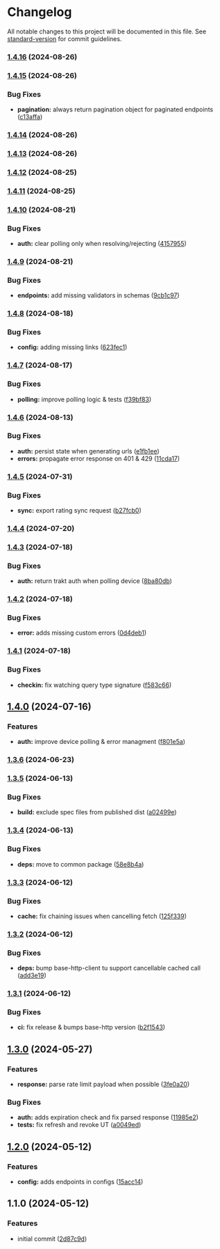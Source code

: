 # Changelog

All notable changes to this project will be documented in this file. See [standard-version](https://github.com/conventional-changelog/standard-version) for commit guidelines.

### [1.4.16](https://github.com/dvcol/trakt-http-client/compare/v1.4.15...v1.4.16) (2024-08-26)

### [1.4.15](https://github.com/dvcol/trakt-http-client/compare/v1.4.14...v1.4.15) (2024-08-26)


### Bug Fixes

* **pagination:** always return pagination object for paginated endpoints ([c13affa](https://github.com/dvcol/trakt-http-client/commit/c13affa9be484bfdd383a5671c774982d387ae80))

### [1.4.14](https://github.com/dvcol/trakt-http-client/compare/v1.4.13...v1.4.14) (2024-08-26)

### [1.4.13](https://github.com/dvcol/trakt-http-client/compare/v1.4.12...v1.4.13) (2024-08-26)

### [1.4.12](https://github.com/dvcol/trakt-http-client/compare/v1.4.11...v1.4.12) (2024-08-25)

### [1.4.11](https://github.com/dvcol/trakt-http-client/compare/v1.4.10...v1.4.11) (2024-08-25)

### [1.4.10](https://github.com/dvcol/trakt-http-client/compare/v1.4.9...v1.4.10) (2024-08-21)


### Bug Fixes

* **auth:** clear polling only when resolving/rejecting ([4157955](https://github.com/dvcol/trakt-http-client/commit/4157955fe9c702d5010891224be97d4cc8f642ce))

### [1.4.9](https://github.com/dvcol/trakt-http-client/compare/v1.4.8...v1.4.9) (2024-08-21)


### Bug Fixes

* **endpoints:** add missing validators in schemas ([9cb1c97](https://github.com/dvcol/trakt-http-client/commit/9cb1c97bc8cfc1b8e3c7300bd5c57aecefa4056a))

### [1.4.8](https://github.com/dvcol/trakt-http-client/compare/v1.4.7...v1.4.8) (2024-08-18)


### Bug Fixes

* **config:** adding missing links ([623fec1](https://github.com/dvcol/trakt-http-client/commit/623fec171ee337e564cb26df33d06af0c753aa37))

### [1.4.7](https://github.com/dvcol/trakt-http-client/compare/v1.4.6...v1.4.7) (2024-08-17)


### Bug Fixes

* **polling:** improve polling logic & tests ([f39bf83](https://github.com/dvcol/trakt-http-client/commit/f39bf83d5282898a45c375f7d17babf58cf929d4))

### [1.4.6](https://github.com/dvcol/trakt-http-client/compare/v1.4.5...v1.4.6) (2024-08-13)


### Bug Fixes

* **auth:** persist state when generating urls ([e1fb1ee](https://github.com/dvcol/trakt-http-client/commit/e1fb1eea04d1fec783792d094f57c79a6a1346d1))
* **errors:** propagate error response on 401 & 429 ([11cda17](https://github.com/dvcol/trakt-http-client/commit/11cda17330493452ad8f8290adff0c5e998a0315))

### [1.4.5](https://github.com/dvcol/trakt-http-client/compare/v1.4.4...v1.4.5) (2024-07-31)


### Bug Fixes

* **sync:** export rating sync request ([b27fcb0](https://github.com/dvcol/trakt-http-client/commit/b27fcb04bff0bbf2540ceec7d8201545cfa2a81b))

### [1.4.4](https://github.com/dvcol/trakt-http-client/compare/v1.4.3...v1.4.4) (2024-07-20)

### [1.4.3](https://github.com/dvcol/trakt-http-client/compare/v1.4.2...v1.4.3) (2024-07-18)


### Bug Fixes

* **auth:** return trakt auth when polling device ([8ba80db](https://github.com/dvcol/trakt-http-client/commit/8ba80dbc9a8cd9af04369dc58f416f85081c632a))

### [1.4.2](https://github.com/dvcol/trakt-http-client/compare/v1.4.1...v1.4.2) (2024-07-18)


### Bug Fixes

* **error:** adds missing custom errors ([0d4deb1](https://github.com/dvcol/trakt-http-client/commit/0d4deb13d511729f7b1ce0ae419839f684dfd563))

### [1.4.1](https://github.com/dvcol/trakt-http-client/compare/v1.4.0...v1.4.1) (2024-07-18)


### Bug Fixes

* **checkin:** fix watching query type signature ([f583c66](https://github.com/dvcol/trakt-http-client/commit/f583c66f488ee68981aa788b30aea662b1bc0030))

## [1.4.0](https://github.com/dvcol/trakt-http-client/compare/v1.3.6...v1.4.0) (2024-07-16)


### Features

* **auth:** improve device polling & error managment ([f801e5a](https://github.com/dvcol/trakt-http-client/commit/f801e5a175546c356bddd42e5ed75eabdbdab8ff))

### [1.3.6](https://github.com/dvcol/trakt-http-client/compare/v1.3.5...v1.3.6) (2024-06-23)

### [1.3.5](https://github.com/dvcol/trakt-http-client/compare/v1.3.4...v1.3.5) (2024-06-13)


### Bug Fixes

* **build:** exclude spec files from published dist ([a02499e](https://github.com/dvcol/trakt-http-client/commit/a02499e13bf698824fe89f07b6cc221c437a3db0))

### [1.3.4](https://github.com/dvcol/trakt-http-client/compare/v1.3.3...v1.3.4) (2024-06-13)


### Bug Fixes

* **deps:** move to common package ([58e8b4a](https://github.com/dvcol/trakt-http-client/commit/58e8b4a26b96270a86f894c3a0e9cea2d28f1a5f))

### [1.3.3](https://github.com/dvcol/trakt-http-client/compare/v1.3.2...v1.3.3) (2024-06-12)


### Bug Fixes

* **cache:** fix chaining issues when cancelling fetch ([125f339](https://github.com/dvcol/trakt-http-client/commit/125f339f6e8614535c4f39cd6b88ece1ad0ccde2))

### [1.3.2](https://github.com/dvcol/trakt-http-client/compare/v1.3.1...v1.3.2) (2024-06-12)


### Bug Fixes

* **deps:** bump base-http-client tu support cancellable cached call ([add3e19](https://github.com/dvcol/trakt-http-client/commit/add3e19a590cf28782b1c5dbadd5525ff81b65f9))

### [1.3.1](https://github.com/dvcol/trakt-http-client/compare/v1.3.0...v1.3.1) (2024-06-12)


### Bug Fixes

* **ci:** fix release & bumps base-http version ([b2f1543](https://github.com/dvcol/trakt-http-client/commit/b2f1543367ef00d1781f1bdbe15cd33aa3dc3be6))

## [1.3.0](https://github.com/dvcol/trakt-http-client/compare/v1.2.0...v1.3.0) (2024-05-27)


### Features

* **response:** parse rate limit payload when possible ([3fe0a20](https://github.com/dvcol/trakt-http-client/commit/3fe0a20fcd5b8487c94ad2d07759aeb8a20ad6cc))


### Bug Fixes

* **auth:** adds expiration check and fix parsed response ([11985e2](https://github.com/dvcol/trakt-http-client/commit/11985e2060291fe0c57c785079bf1af3cc9eaef5))
* **tests:** fix refresh and revoke UT ([a0049ed](https://github.com/dvcol/trakt-http-client/commit/a0049ed1e2111b9bd60982871690fbc4b6c7cd4e))

## [1.2.0](https://github.com/dvcol/trakt-http-client/compare/v1.1.0...v1.2.0) (2024-05-12)


### Features

* **config:** adds endpoints in configs ([15acc14](https://github.com/dvcol/trakt-http-client/commit/15acc14534e989cdc41f39431e8ad13b0cdd21ff))

## 1.1.0 (2024-05-12)


### Features

* initial commit ([2d87c9d](https://github.com/dvcol/trakt-http-client/commit/2d87c9d67241d63f62fa19a902c83cce688154d4))

